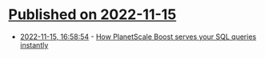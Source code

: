 # [Published on 2022-11-15](index.md)

* [2022-11-15, 16:58:54](https://news.ycombinator.com/item?id=33611759) - [How PlanetScale Boost serves your SQL queries instantly](https://planetscale.com/blog/how-planetscale-boost-serves-your-sql-queries-instantly)
